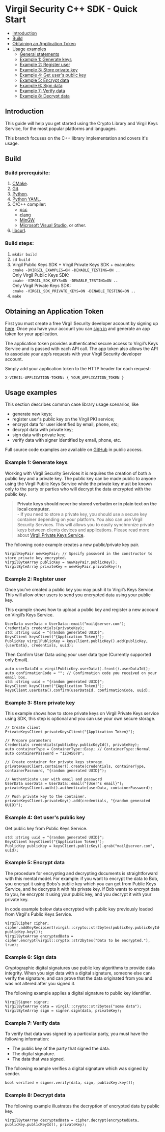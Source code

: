
# Virgil Security C++ SDK - Quick Start

- [Introduction](#introduction)
- [Build](#build)
- [Obtaining an Application Token](#obtaining-an-application-token)
- [Usage examples](#usage-examples)
    - [General statements](#general-statements)
    - [Example 1: Generate keys](#example-1)
    - [Example 2: Register user](#example-2)
    - [Example 3: Store private key](#example-3)
    - [Example 4: Get user's public key](#example-4)
    - [Example 5: Encrypt data](#example-5)
    - [Example 6: Sign data](#example-6)
    - [Example 7: Verify data](#example-7)
    - [Example 8: Decrypt data](#example-8)

## Introduction
This guide will help you get started using the Crypto Library and Virgil Keys Service, for the most popular platforms and languages.

This branch focuses on the C++ library implementation and covers it's usage.

## Build

### Build prerequisite:

1. [CMake](http://www.cmake.org/).
1. [Git](http://git-scm.com/).
1. [Python](http://python.org/).
1. [Python YAML](http://pyyaml.org/).
1. C/C++ compiler:
    * [gcc](https://gcc.gnu.org/)
    * [clang](http://clang.llvm.org/)
    * [MinGW](http://www.mingw.org/)
    * [Microsoft Visual Studio](http://www.visualstudio.com/), or other.
1. [libcurl](http://curl.haxx.se/libcurl/).

### Build steps:

1. `mkdir build`
1. `cd build`
1.   Virgil Public Keys SDK + Virgil Private Keys SDK + examples:\
`cmake -DVIRGIL_EXAMPLES=ON -DENABLE_TESTING=ON ..`\
Only Virgil Public Keys SDK:\
`cmake -VIRGIL_SDK_KEYS=ON -DENABLE_TESTING=ON ..`\
Only Virgil Private Keys SDK:\
`cmake -VIRGIL_SDK_PRIVATE_KEYS=ON -DENABLE_TESTING=ON ..`
1. `make`


## Obtaining an Application Token
First you must create a free Virgil Security developer account by signing up [here](https://virgilsecurity.com/signup). Once you have your account you can [sign in](https://virgilsecurity.com/signin) and generate an app token for your application.

The application token provides authenticated secure access to Virgil’s Keys Service and is passed with each API call. The app token also allows the API to associate your app’s requests with your Virgil Security developer account.

Simply add your application token to the HTTP header for each request:
```
X-VIRGIL-APPLICATION-TOKEN: { YOUR_APPLICATION_TOKEN }
```

## Usage examples

This section describes common case library usage scenarios, like

- generate new keys;
- register user's public key on the Virgil PKI service;
- encrypt data for user identified by email, phone, etc;
- decrypt data with private key;
- sign data with private key;
- verify data with signer identified by email, phone, etc.

Full source code examples are available on [GitHub](https://github.com/VirgilSecurity/virgil-cpp/tree/master/examples) in public access.

### <a name="example-1"></a> Example 1: Generate keys

Working with Virgil Security Services it is requires the creation of both a public key and a private key. The public key can be made public to anyone using the Virgil Public Keys Service while the private key must be known only to the party or parties who will decrypt the data encrypted with the public key.

> __Private keys should never be stored verbatim or in plain text on the local computer.__<br>
> \- If you need to store a private key, you should use a secure key container depending on your platform. You also can use Virgil Security Services. This will allows you to easily synchronize private keys between clients devices and applications. Please read more about [Virgil Private Keys Service](https://virgilsecurity.com/documents/cpp/keys-service).

The following code example creates a new public/private key pair.
``` {.cpp}
VirgilKeyPair newKeyPair; // Specify password in the constructor to store private key encrypted.
VirgilByteArray publicKey = newKeyPair.publicKey();
VirgilByteArray privateKey = newKeyPair.privateKey();
```
### <a name="example-2"></a> Example 2: Register user

Once you've created a public key you may push it to Virgil’s Keys Service. This will allow other users to send you encrypted data using your public key.

This example shows how to upload a public key and register a new account on Virgil’s Keys Service.

``` {.cpp}
UserData userData = UserData::email("mail@server.com");
Credentials credentials(privateKey);
std::string uuid = "{random generated UUID}";
KeysClient keysClient("{Application Token}");
PublicKey virgilPublicKey = keysClient.publicKey().add(publicKey, {userData}, credentials, uuid);
```

Then Confirm User Data using your user data type (Currently supported only Email).

``` {.cpp}
auto userDataId = virgilPublicKey.userData().front().userDataId();
auto confirmationCode = ""; // Confirmation code you received on your email box.
std::string uuid = "{random generated UUID}";
KeysClient keysClient("{Application Token}");
keysClient.userData().confirm(userDataId, confirmationCode, uuid);
```

### <a name="example-3"></a> Example 3: Store private key

This example shows how to store private keys on Virgil Private Keys service using SDK, this step is optional and you can use your own secure storage.

``` {.cpp}
// Create client
PrivateKeysClient privateKeysClient("{Application Token}");

// Prepare parameters
Credentials credentials(publicKey.publicKeyId(), privateKey);
auto containerType = ContainerType::Easy; // ContainerType::Normal
auto containerPassword = "12345678";

// Create container for private keys storage.
privateKeysClient.container().create(credentials, containerType, containerPassword, "{random generated UUID}");

// Authenticate user with email and password
UserData userData = UserData::email("{User's email}");
privateKeysClient.auth().authenticate(userData, containerPassword);

// Push private key to the container.
privateKeysClient.privateKey().add(credentials, "{random generated UUID}");
```

### <a name="example-4"></a> Example 4: Get user's public key

Get public key from Public Keys Service.

``` {.cpp}
std::string uuid = "{random generated UUID}";
KeysClient keysClient("{Application Token}");
PublicKey publicKey = keysClient.publicKey().grab("mail@server.com", uuid);
```

### <a name="example-5"></a> Example 5: Encrypt data

The procedure for encrypting and decrypting documents is straightforward with this mental model. For example: if you want to encrypt the data to Bob, you encrypt it using Bobs's public key which you can get from Public Keys Service, and he decrypts it with his private key. If Bob wants to encrypt data to you, he encrypts it using your public key, and you decrypt it with your private key.

In code example below data encrypted with public key previously loaded from Virgil's Public Keys Service.

``` {.cpp}
VirgilCipher cipher;
cipher.addKeyRecipient(virgil::crypto::str2bytes(publicKey.publicKeyId()), publicKey.key());
VirgilByteArray encryptedData = cipher.encrypt(virgil::crypto::str2bytes("Data to be encrypted."), true);
```

### <a name="example-6"></a> Example 6: Sign data

Cryptographic digital signatures use public key algorithms to provide data integrity. When you sign data with a digital signature, someone else can verify the signature, and can prove that the data originated from you and was not altered after you signed it.

The following example applies a digital signature to public key identifier.

``` {.cpp}
VirgilSigner signer;
VirgilByteArray data = virgil::crypto::str2bytes("some data");
VirgilByteArray sign = signer.sign(data, privateKey);
```

### <a name="example-7"></a> Example 7: Verify data

To verify that data was signed by a particular party, you must have the following information:

* The public key of the party that signed the data.
* The digital signature.
* The data that was signed.

The following example verifies a digital signature which was signed by sender.

``` {.cpp}
bool verified = signer.verify(data, sign, publicKey.key());
```

### <a name="example-8"></a> Example 8: Decrypt data

The following example illustrates the decryption of encrypted data by public key.

``` {.cpp}
VirgilByteArray decryptedData = cipher.decrypt(encryptedData, publicKey.publicKeyId(), privateKey);
```

</div>
</div>

<div class="col-md-12 col-md-offset-2 hidden-md hidden-xs hidden-sm">
<div class="docs-menu" data-ui="affix-docs">

<div class="menu-items-wrapper" data-ui="menu-items-wrapper"></div>
</div>
</div>
</div>
</div>
</section>
